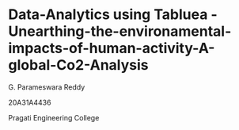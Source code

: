 # Data-Analytics using Tabluea -Unearthing-the-environamental-impacts-of-human-activity-A-global-Co2-Analysis

G. Parameswara Reddy

20A31A4436

Pragati Engineering College
